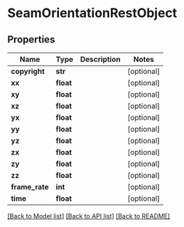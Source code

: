 # SeamOrientationRestObject

## Properties
Name | Type | Description | Notes
------------ | ------------- | ------------- | -------------
**copyright** | **str** |  | [optional] 
**xx** | **float** |  | [optional] 
**xy** | **float** |  | [optional] 
**xz** | **float** |  | [optional] 
**yx** | **float** |  | [optional] 
**yy** | **float** |  | [optional] 
**yz** | **float** |  | [optional] 
**zx** | **float** |  | [optional] 
**zy** | **float** |  | [optional] 
**zz** | **float** |  | [optional] 
**frame_rate** | **int** |  | [optional] 
**time** | **float** |  | [optional] 

[[Back to Model list]](../README.md#documentation-for-models) [[Back to API list]](../README.md#documentation-for-api-endpoints) [[Back to README]](../README.md)

